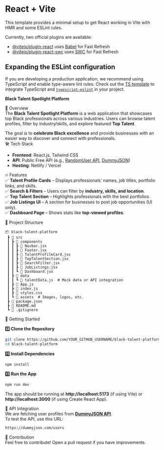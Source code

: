 # React + Vite

This template provides a minimal setup to get React working in Vite with HMR and some ESLint rules.

Currently, two official plugins are available:

- [@vitejs/plugin-react](https://github.com/vitejs/vite-plugin-react/blob/main/packages/plugin-react/README.md) uses [Babel](https://babeljs.io/) for Fast Refresh
- [@vitejs/plugin-react-swc](https://github.com/vitejs/vite-plugin-react-swc) uses [SWC](https://swc.rs/) for Fast Refresh

## Expanding the ESLint configuration

If you are developing a production application, we recommend using TypeScript and enable type-aware lint rules. Check out the [TS template](https://github.com/vitejs/vite/tree/main/packages/create-vite/template-react-ts) to integrate TypeScript and [`typescript-eslint`](https://typescript-eslint.io) in your project.

**Black Talent Spotlight Platform**  

🌟 Overview  
The **Black Talent Spotlight Platform** is a web application that showcases top Black professionals across various industries. Users can browse talent profiles, filter by industry/skills, and explore featured **Top Talent**.  

The goal is to **celebrate Black excellence** and provide businesses with an easier way to discover and connect with professionals.  
🛠 Tech Stack  
- **Frontend**: React.js, Tailwind CSS  
- **API**: Public Free API (e.g., [RandomUser API](https://randomuser.me/), [DummyJSON](https://dummyjson.com/users))  
- **Hosting**: Netlify / Vercel  

🔥 Features  
✅ **Talent Profile Cards** – Displays professionals' names, job titles, portfolio links, and skills.  
✅ **Search & Filters** – Users can filter by **industry, skills, and location**.  
✅ **Top Talent Section** – Highlights professionals with the best portfolios.  
✅ **Job Listings UI** – A section for businesses to post job opportunities (UI only).  
✅ **Dashboard Page** – Shows stats like **top-viewed profiles**.  

📂 Project Structure  
```
📦 black-talent-platform
 ┣ 📂 src
 ┃ ┣ 📂 components
 ┃ ┃ ┣ 📜 Navbar.jsx
 ┃ ┃ ┣ 📜 Footer.jsx
 ┃ ┃ ┣ 📜 TalentProfileCard.jsx
 ┃ ┃ ┣ 📜 TopTalentSection.jsx
 ┃ ┃ ┣ 📜 SearchFilter.jsx
 ┃ ┃ ┣ 📜 JobListings.jsx
 ┃ ┃ ┗ 📜 Dashboard.jsx
 ┃ ┣ 📂 data
 ┃ ┃ ┗ 📜 talentData.js  # Mock data or API integration
 ┃ ┣ 📜 App.js
 ┃ ┣ 📜 index.js
 ┃ ┣ 📜 styles.css
 ┃ ┗ 📂 assets  # Images, logos, etc.
 ┣ 📜 package.json
 ┣ 📜 README.md
 ┗ 📜 .gitignore
```

🚀 Getting Started  

**1️⃣ Clone the Repository**  
```sh
git clone https://github.com/YOUR_GITHUB_USERNAME/black-talent-platform.git
cd black-talent-platform
```

**2️⃣ Install Dependencies**  
```sh
npm install
```

**3️⃣ Run the App**  
```sh
npm run dev
```

The app should be running at **http://localhost:5173** (if using Vite) or **http://localhost:3000** (if using Create React App).  

 🔗 API Integration  
We are fetching user profiles from **[DummyJSON API](https://dummyjson.com/users)**.  
To test the API, use this URL:  
```sh
https://dummyjson.com/users
```
📝 Contribution  
Feel free to contribute! Open a pull request if you have improvements.  

